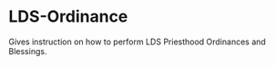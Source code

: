 LDS-Ordinance
=============
Gives instruction on how to perform LDS Priesthood Ordinances and Blessings.
